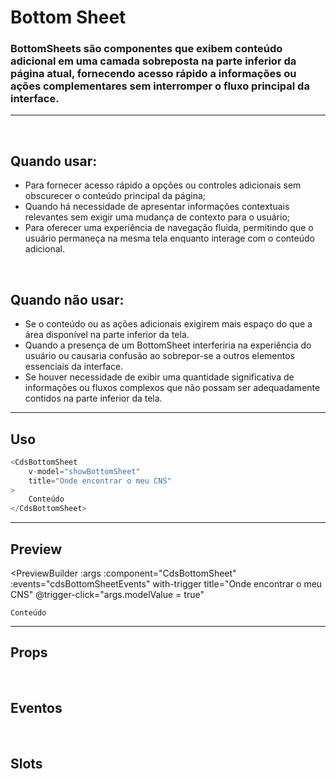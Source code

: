 # Bottom Sheet

### BottomSheets são componentes que exibem conteúdo adicional em uma camada sobreposta na parte inferior da página atual, fornecendo acesso rápido a informações ou ações complementares sem interromper o fluxo principal da interface.
---
<br />

## Quando usar:
- Para fornecer acesso rápido a opções ou controles adicionais sem obscurecer o conteúdo principal da página;
- Quando há necessidade de apresentar informações contextuais relevantes sem exigir uma mudança de contexto para o usuário;
- Para oferecer uma experiência de navegação fluida, permitindo que o usuário permaneça na mesma tela enquanto interage com o conteúdo adicional.


<br />

## Quando não usar:
- Se o conteúdo ou as ações adicionais exigirem mais espaço do que a área disponível na parte inferior da tela.
- Quando a presença de um BottomSheet interferiria na experiência do usuário ou causaria confusão ao sobrepor-se a outros elementos essenciais da interface.
- Se houver necessidade de exibir uma quantidade significativa de informações ou fluxos complexos que não possam ser adequadamente contidos na parte inferior da tela.

---

## Uso

```js
<CdsBottomSheet
	v-model="showBottomSheet"
	title="Onde encontrar o meu CNS"
>
	Conteúdo
</CdsBottomSheet>
```

---

## Preview

<PreviewBuilder
	:args
	:component="CdsBottomSheet"
	:events="cdsBottomSheetEvents"
	with-trigger
	title="Onde encontrar o meu CNS"
	@trigger-click="args.modelValue = true"
>
	Conteúdo
</PreviewBuilder>

---

## Props

<APITable
	name="BottomSheet"
	section="props"
/>
<br />

## Eventos

<APITable
	name="BottomSheet"
	section="events"
/>
<br />

## Slots

<APITable
	name="BottomSheet"
	section="slots"
/>

<script setup>
import { ref } from 'vue';
import CdsBottomSheet from '@/components/BottomSheet.vue';
const args = ref({});

const showBottomSheet = ref(false);

const cdsBottomSheetEvents = [
	'update:model-value',
	'close'
];
</script>
